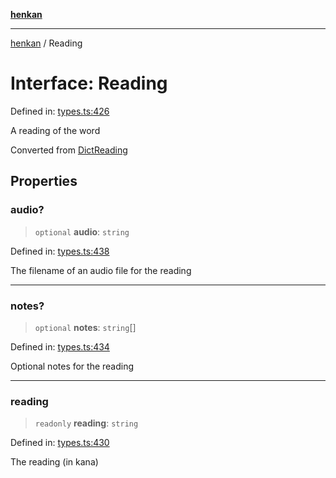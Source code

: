 [**henkan**](../README.md)

***

[henkan](../README.md) / Reading

# Interface: Reading

Defined in: [types.ts:426](https://github.com/Ronokof/Henkan/blob/17544df04e711a7f1119a1cdd6fdf0d29ac91844/src/types.ts#L426)

A reading of the word

Converted from [DictReading](DictReading.md)

## Properties

### audio?

> `optional` **audio**: `string`

Defined in: [types.ts:438](https://github.com/Ronokof/Henkan/blob/17544df04e711a7f1119a1cdd6fdf0d29ac91844/src/types.ts#L438)

The filename of an audio file for the reading

***

### notes?

> `optional` **notes**: `string`[]

Defined in: [types.ts:434](https://github.com/Ronokof/Henkan/blob/17544df04e711a7f1119a1cdd6fdf0d29ac91844/src/types.ts#L434)

Optional notes for the reading

***

### reading

> `readonly` **reading**: `string`

Defined in: [types.ts:430](https://github.com/Ronokof/Henkan/blob/17544df04e711a7f1119a1cdd6fdf0d29ac91844/src/types.ts#L430)

The reading (in kana)
